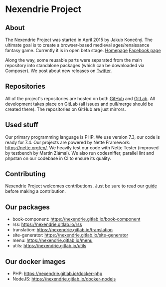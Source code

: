 Nexendrie Project
=================

About
-----

The Nexendrie Project was started in April 2015 by Jakub Konečný. The ultimate goal is to create a browser-based medieval ages/renaissance fantasy game. Currently it is in open beta stage. [Homepage](https://www.nexendrie.cz) [Facebook page](https://www.facebook.com/nexendrie/)

Along the way, some reusable parts were separated from the main repository into standalone packages (which can be downloaded via Composer). We post about new releases on [Twitter](https://twitter.com/nexendrie).

Repositories
------------

All of the project's repositories are hosted on both [GitHub](https://github.com/nexendrie) and [GitLab](https://gitlab.com/nexendrie/). All development takes place on GitLab (all issues and pull/merge should be created there). The repositories on GitHub are just mirrors.

Used stuff
----------

Our primary programming language is PHP. We use version 7.3, our code is ready for 7.4. Our projects are powered by Nette Framework: https://nette.org/en/. We heavily test our code with Nette Tester (improved by testbench by Martin Zlámal). We also run codesniffer, parallel lint and phpstan on our codebase in CI to ensure its quality.

Contributing
------------

Nexendrie Project welcomes contributions. Just be sure to read our [guide](contributing.md) before making a contribution.

Our packages
--------

- book-component: https://nexendrie.gitlab.io/book-component
- rss: https://nexendrie.gitlab.io/rss
- translation: https://nexendrie.gitlab.io/translation
- site-generator: https://nexendrie.gitlab.io/site-generator
- menu: https://nexendrie.gitlab.io/menu
- utils: https://nexendrie.gitlab.io/utils

Our docker images
-----------------

- PHP: https://nexendrie.gitlab.io/docker-php
- NodeJS: https://nexendrie.gitlab.io/docker-nodejs

